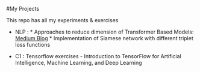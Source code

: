 #My Projects

This repo has all my experiments & exercises
* NLP : 
        * Approaches to reduce dimension of Transformer Based Models: [Medium Blog](https://deep-ch.medium.com/dimension-reduction-by-whitening-bert-roberta-5e103093f782)
        * Implementation of Siamese network with different triplet loss functions

* C1 : Tensorflow exercises - Introduction to TensorFlow for Artificial Intelligence, Machine Learning, and Deep Learning
